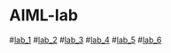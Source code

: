 # AIML-lab
#[lab_1](https://github.com/2303A51688/AIML-lab/blob/main/AIML_assignment_1.ipynb)
#[lab_2](https://github.com/2303A51688/AIML-lab/blob/main/AIML_assignment_2.ipynb)
#[lab_3](https://github.com/2303A51688/AIML-lab/blob/main/AIML_Assignment_3.ipynb)
#[lab_4](https://github.com/2303A51688/AIML-lab/blob/main/AIML_Assignment_4.ipynb)
#[lab_5](https://github.com/2303A51688/AIML-lab/blob/main/AIML_Assignment_5.ipynb)
#[lab_6](https://github.com/2303A51688/AIML-lab/blob/main/AIML_Assignment_6.ipynb)

